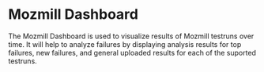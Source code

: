 # Mozmill Dashboard

The Mozmill Dashboard is used to visualize results of Mozmill testruns over time. It will help to analyze failures by displaying analysis results for top failures, new failures, and general uploaded results for each of the suported testruns.
